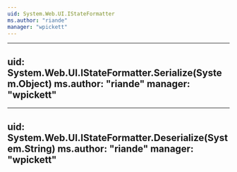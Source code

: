 ```yaml
---
uid: System.Web.UI.IStateFormatter
ms.author: "riande"
manager: "wpickett"
---
```


---
uid: System.Web.UI.IStateFormatter.Serialize(System.Object)
ms.author: "riande"
manager: "wpickett"
---

---
uid: System.Web.UI.IStateFormatter.Deserialize(System.String)
ms.author: "riande"
manager: "wpickett"
---
